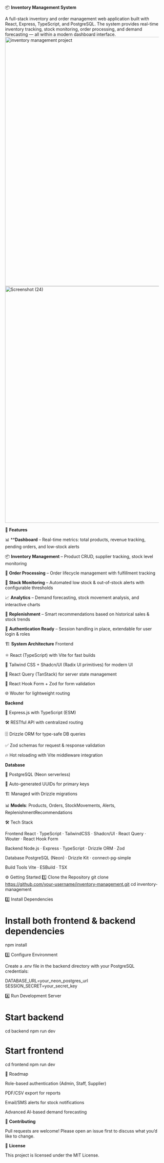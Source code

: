 📦 **Inventory Management System**

A full-stack inventory and order management web application built with React, Express, TypeScript, and PostgreSQL. The system provides real-time inventory tracking, stock monitoring, order processing, and demand forecasting — all within a modern dashboard interface.
<img width="1900" height="813" alt="inventory management project " src="https://github.com/user-attachments/assets/28a84a72-6b68-428e-89c5-d00f390e2f94" />
<img width="1894" height="772" alt="Screenshot (24)" src="https://github.com/user-attachments/assets/4edb31be-9a68-4743-801f-693a2f4477d2" />


🚀 **Features**

📊 ****Dashboard** – Real-time metrics: total products, revenue tracking, pending orders, and low-stock alerts

📦 **Inventory Management** – Product CRUD, supplier tracking, stock level monitoring

🛒 **Order Processing** – Order lifecycle management with fulfillment tracking

🔔 **Stock Monitoring** – Automated low stock & out-of-stock alerts with configurable thresholds

📈 **Analytics** – Demand forecasting, stock movement analysis, and interactive charts

📑 **Replenishment** – Smart recommendations based on historical sales & stock trends

🔐 **Authentication Ready** – Session handling in place, extendable for user login & roles

🏗 **System Architecture**
Frontend

⚛️ React (TypeScript) with Vite for fast builds

🎨 Tailwind CSS + Shadcn/UI (Radix UI primitives) for modern UI

🔄 React Query (TanStack) for server state management

📝 React Hook Form + Zod for form validation

🌐 Wouter for lightweight routing

**Backend**

🚀 Express.js with TypeScript (ESM)

🛠 RESTful API with centralized routing

🗄 Drizzle ORM for type-safe DB queries

✅ Zod schemas for request & response validation

🔥 Hot reloading with Vite middleware integration

**Database**

🐘 PostgreSQL (Neon serverless)

🔑 Auto-generated UUIDs for primary keys

🏗 Managed with Drizzle migrations

📊 **Models**: Products, Orders, StockMovements, Alerts, ReplenishmentRecommendations

🛠 Tech Stack

Frontend
React · TypeScript · TailwindCSS · Shadcn/UI · React Query · Wouter · React Hook Form

Backend
Node.js · Express · TypeScript · Drizzle ORM · Zod

Database
PostgreSQL (Neon) · Drizzle Kit · connect-pg-simple

Build Tools
Vite · ESBuild · TSX

⚙️ Getting Started
1️⃣ Clone the Repository
git clone https://github.com/your-username/inventory-management.git
cd inventory-management

2️⃣ Install Dependencies
# Install both frontend & backend dependencies
npm install

3️⃣ Configure Environment

Create a .env file in the backend directory with your PostgreSQL credentials:

DATABASE_URL=your_neon_postgres_url
SESSION_SECRET=your_secret_key

4️⃣ Run Development Server
# Start backend
cd backend
npm run dev

# Start frontend
cd frontend
npm run dev


📌 Roadmap

 Role-based authentication (Admin, Staff, Supplier)

 PDF/CSV export for reports

 Email/SMS alerts for stock notifications

 Advanced AI-based demand forecasting

🤝 **Contributing**

Pull requests are welcome! Please open an issue first to discuss what you’d like to change.

📜 **License**

This project is licensed under the MIT License.
